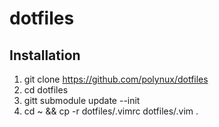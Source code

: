 # dotfiles

## Installation
1. git clone https://github.com/polynux/dotfiles
2. cd dotfiles
3. gitt submodule update --init
4. cd ~ && cp -r dotfiles/.vimrc dotfiles/.vim .
